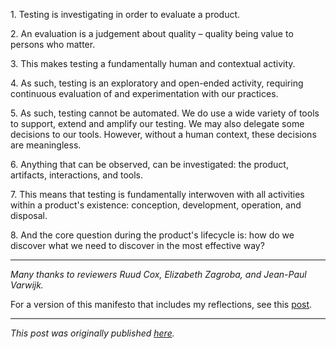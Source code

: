 <!--
.. title: Manifesto for software testing
.. slug: manifesto-for-software-testing
.. date: 2018-12-04 20:44:51 UTC+01:00
.. tags: agile, context-driven, devops, manifesto, testing
.. category: testing manifesto
.. link: 
.. description:
.. type: text
-->

1\. Testing is investigating in order to evaluate a product.

2\. An evaluation is a judgement about quality – quality being value to persons who matter.

3\. This makes testing a fundamentally human and contextual activity.

4\. As such, testing is an exploratory and open-ended activity, requiring continuous evaluation of and experimentation with our practices.

<!-- TEASER_END -->

5\. As such, testing cannot be automated. We do use a wide variety of tools to support, extend and amplify our testing. We may also delegate some decisions to our tools. However, without a human context, these decisions are meaningless.

6\. Anything that can be observed, can be investigated: the product, artifacts, interactions, and tools.

7\. This means that testing is fundamentally interwoven with all activities within a product's existence: conception, development, operation, and disposal.

8\. And the core question during the product's lifecycle is: how do we discover what we need to discover in the most effective way?

---

*Many thanks to reviewers Ruud Cox, Elizabeth Zagroba, and Jean-Paul Varwijk.*

For a version of this manifesto that includes my reflections, see this [post](link://slug/reflections-on-my-testing-manifesto).

---

*This post was originally published [here](https://testingcurve.wordpress.com/2018/12/04/manifesto-for-software-testing/).*